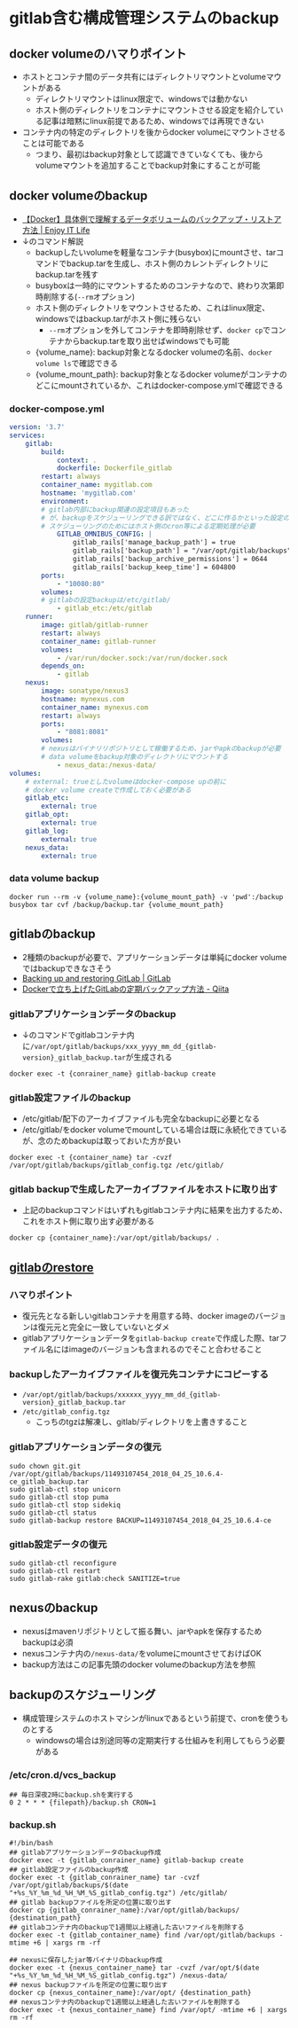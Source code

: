 # gitlab含む構成管理システムのbackup

## docker volumeのハマりポイント
- ホストとコンテナ間のデータ共有にはディレクトリマウントとvolumeマウントがある
	- ディレクトリマウントはlinux限定で、windowsでは動かない
	- ホスト側のディレクトリをコンテナにマウントさせる設定を紹介している記事は暗黙にlinux前提であるため、windowsでは再現できない
- コンテナ内の特定のディレクトリを後からdocker volumeにマウントさせることは可能である
	- つまり、最初はbackup対象として認識できていなくても、後からvolumeマウントを追加することでbackup対象にすることが可能

## docker volumeのbackup
- [【Docker】具体例で理解するデータボリュームのバックアップ・リストア方法 \| Enjoy IT Life](https://nishinatoshiharu.com/docker-volume-backup/)
- ↓のコマンド解説
	- backupしたいvolumeを軽量なコンテナ(busybox)にmountさせ、tarコマンドでbackup.tarを生成し、ホスト側のカレントディレクトリにbackup.tarを残す
	- busyboxは一時的にマウントするためのコンテナなので、終わり次第即時削除する(`--rm`オプション)
	- ホスト側のディレクトリをマウントさせるため、これはlinux限定、windowsではbackup.tarがホスト側に残らない
		- `--rm`オプションを外してコンテナを即時削除せず、`docker cp`でコンテナからbackup.tarを取り出せばwindowsでも可能
	- {volume_name}: backup対象となるdocker volumeの名前、`docker volume ls`で確認できる
	- {volume_mount_path}: backup対象となるdocker volumeがコンテナのどこにmountされているか、これはdocker-compose.ymlで確認できる

### docker-compose.yml
```yml
version: '3.7'
services:
    gitlab:
        build:
            context: .
            dockerfile: Dockerfile_gitlab
        restart: always
        container_name: mygitlab.com
        hostname: 'mygitlab.com'
        environment:
	    # gitlab内部にbackup関連の設定項目もあった
	    # が、backupをスケジューリングできる訳ではなく、どこに作るかといった設定のみ
	    # スケジューリングのためにはホスト側のcron等による定期処理が必要
            GITLAB_OMNIBUS_CONFIG: |
                gitlab_rails['manage_backup_path'] = true
                gitlab_rails['backup_path'] = "/var/opt/gitlab/backups"
                gitlab_rails['backup_archive_permissions'] = 0644
                gitlab_rails['backup_keep_time'] = 604800
        ports:
            - "10080:80"
        volumes:
	    # gitlabの設定backupは/etc/gitlab/
            - gitlab_etc:/etc/gitlab
    runner:
        image: gitlab/gitlab-runner
        restart: always
        container_name: gitlab-runner
        volumes:
            - /var/run/docker.sock:/var/run/docker.sock
        depends_on:
            - gitlab
    nexus:
        image: sonatype/nexus3
        hostname: mynexus.com
        container_name: mynexus.com
        restart: always
        ports:
            - "8081:8081"
        volumes:
	    # nexusはバイナリリポジトリとして稼働するため、jarやapkのbackupが必要
	    # data volumeをbackup対象のディレクトリにマウントする
            - nexus_data:/nexus-data/
volumes:
    # external: trueとしたvolumeはdocker-compose upの前に
    # docker volume createで作成しておく必要がある
    gitlab_etc:
        external: true
    gitlab_opt:
        external: true
    gitlab_log:
        external: true
    nexus_data:
        external: true
```

### data volume backup
```shell
docker run --rm -v {volume_name}:{volume_mount_path} -v 'pwd':/backup busybox tar cvf /backup/backup.tar {volume_mount_path}
```


## gitlabのbackup
- 2種類のbackupが必要で、アプリケーションデータは単純にdocker volumeではbackupできなさそう
- [Backing up and restoring GitLab \| GitLab](https://docs.gitlab.com/ee/raketasks/backup_restore.html)
- [Dockerで立ち上げたGitLabの定期バックアップ方法 - Qiita](https://qiita.com/TomoyukiSugiyama/items/e9da7c873654cb86a14d)

### gitlabアプリケーションデータのbackup
- ↓のコマンドでgitlabコンテナ内に`/var/opt/gitlab/backups/xxx_yyyy_mm_dd_{gitlab-version}_gitlab_backup.tar`が生成される
```shell
docker exec -t {conrainer_name} gitlab-backup create
```

### gitlab設定ファイルのbackup
- /etc/gitlab/配下のアーカイブファイルも完全なbackupに必要となる
- /etc/gitlab/をdocker volumeでmountしている場合は既に永続化できているが、念のためbackupは取っておいた方が良い
```shell
docker exec -t {container_name} tar -cvzf /var/opt/gitlab/backups/gitlab_config.tgz /etc/gitlab/
```

### gitlab backupで生成したアーカイブファイルをホストに取り出す
- 上記のbackupコマンドはいずれもgitlabコンテナ内に結果を出力するため、これをホスト側に取り出す必要がある
```shell
docker cp {container_name}:/var/opt/gitlab/backups/ .
```

## [gitlabのrestore](https://docs.gitlab.com/ee/raketasks/backup_restore.html#restore-for-omnibus-gitlab-installations)

### ハマりポイント
- 復元先となる新しいgitlabコンテナを用意する時、docker imageのバージョンは復元元と完全に一致していないとダメ
- gitlabアプリケーションデータを`gitlab-backup create`で作成した際、tarファイル名にはimageのバージョンも含まれるのでそこと合わせること

### backupしたアーカイブファイルを復元先コンテナにコピーする
- `/var/opt/gitlab/backups/xxxxxx_yyyy_mm_dd_{gitlab-version}_gitlab_backup.tar`
- `/etc/gitlab_config.tgz`
	- こっちのtgzは解凍し、gitlab/ディレクトリを上書きすること

### gitlabアプリケーションデータの復元
```shell
sudo chown git.git /var/opt/gitlab/backups/11493107454_2018_04_25_10.6.4-ce_gitlab_backup.tar
sudo gitlab-ctl stop unicorn
sudo gitlab-ctl stop puma
sudo gitlab-ctl stop sidekiq
sudo gitlab-ctl status
sudo gitlab-backup restore BACKUP=11493107454_2018_04_25_10.6.4-ce
```

### gitlab設定データの復元
```shell
sudo gitlab-ctl reconfigure
sudo gitlab-ctl restart
sudo gitlab-rake gitlab:check SANITIZE=true
```

## nexusのbackup
- nexusはmavenリポジトリとして振る舞い、jarやapkを保存するためbackupは必須
- nexusコンテナ内の`/nexus-data/`をvolumeにmountさせておけばOK
- backup方法はこの記事先頭のdocker volumeのbackup方法を参照

## backupのスケジューリング
- 構成管理システムのホストマシンがlinuxであるという前提で、cronを使うものとする
	- windowsの場合は別途同等の定期実行する仕組みを利用してもらう必要がある

### /etc/cron.d/vcs_backup
```shell
## 毎日深夜2時にbackup.shを実行する
0 2 * * * {filepath}/backup.sh CRON=1
```

### backup.sh
```shell
#!/bin/bash
## gitlabアプリケーションデータのbackup作成
docker exec -t {gitlab_conrainer_name} gitlab-backup create
## gitlab設定ファイルのbackup作成
docker exec -t {gitlab_conrainer_name} tar -cvzf /var/opt/gitlab/backups/$(date "+%s_%Y_%m_%d_%H_%M_%S_gitlab_config.tgz") /etc/gitlab/
## gitlab backupファイルを所定の位置に取り出す
docker cp {gitlab_conrainer_name}:/var/opt/gitlab/backups/ {destination_path}
## gitlabコンテナ内のbackupで1週間以上経過した古いファイルを削除する
docker exec -t {gitlab_container_name} find /var/opt/gitlab/backups -mtime +6 | xargs rm -rf

## nexusに保存したjar等バイナリのbackup作成
docker exec -t {nexus_container_name} tar -cvzf /var/opt/$(date "+%s_%Y_%m_%d_%H_%M_%S_gitlab_config.tgz") /nexus-data/
## nexus backupファイルを所定の位置に取り出す
docker cp {nexus_container_name}:/var/opt/ {destination_path}
## nexusコンテナ内のbackupで1週間以上経過した古いファイルを削除する
docker exec -t {nexus_container_name} find /var/opt/ -mtime +6 | xargs rm -rf
```
